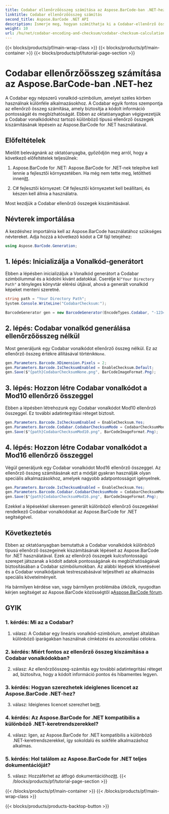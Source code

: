 ```yaml
---
title: Codabar ellenőrzőösszeg számítása az Aspose.BarCode-ban .NET-hez
linktitle: Codabar ellenőrzőösszeg számítás
second_title: Aspose.BarCode .NET API
description: Ismerje meg, hogyan számíthatja ki a Codabar-ellenőrző összegeket .NET-ben az Aspose.BarCode használatával. Növelje az adatok pontosságát a Codabar vonalkódokban. Lépésről lépésre útmutatást kap.
weight: 10
url: /hu/net/codabar-encoding-and-checksum/codabar-checksum-calculation/
---
```


{{< blocks/products/pf/main-wrap-class >}}
{{< blocks/products/pf/main-container >}}
{{< blocks/products/pf/tutorial-page-section >}}

# Codabar ellenőrzőösszeg számítása az Aspose.BarCode-ban .NET-hez

A Codabar egy népszerű vonalkód-szimbólum, amelyet széles körben használnak különféle alkalmazásokhoz. A Codabar egyik fontos szempontja az ellenőrző összeg számítása, amely biztosítja a kódolt információ pontosságát és megbízhatóságát. Ebben az oktatóanyagban végigvezetjük a Codabar vonalkódokhoz tartozó különböző típusú ellenőrző összegek kiszámításának lépésein az Aspose.BarCode for .NET használatával.

## Előfeltételek

Mielőtt belevágnánk az oktatóanyagba, győződjön meg arról, hogy a következő előfeltételek teljesülnek:

1. Aspose.BarCode for .NET: Aspose.BarCode for .NET-nek telepítve kell lennie a fejlesztői környezetében. Ha még nem tette meg, letöltheti innen[itt](https://releases.aspose.com/barcode/net/).

2. C# fejlesztői környezet: C# fejlesztői környezetet kell beállítani, és készen kell állnia a használatra.

Most kezdjük a Codabar ellenőrző összegek kiszámításával.

## Névterek importálása

A kezdéshez importálnia kell az Aspose.BarCode használatához szükséges névtereket. Adja hozzá a következő kódot a C# fájl tetejéhez:

```csharp
using Aspose.BarCode.Generation;
```

## 1. lépés: Inicializálja a Vonalkód-generátort

 Ebben a lépésben inicializáljuk a Vonalkód generátort a Codabar szimbólummal és a kódolni kívánt adatokkal. Cserélje ki`"Your Directory Path"` a tényleges könyvtár elérési útjával, ahová a generált vonalkód képeket menteni szeretné.

```csharp
string path = "Your Directory Path";
System.Console.WriteLine("CodabarChecksum:");

BarcodeGenerator gen = new BarcodeGenerator(EncodeTypes.Codabar, "-12345-");
```

## 2. lépés: Codabar vonalkód generálása ellenőrzőösszeg nélkül

 Most generáljunk egy Codabar vonalkódot ellenőrző összeg nélkül. Ez az ellenőrző összeg értékre állításával történik`None`.

```csharp
gen.Parameters.Barcode.XDimension.Pixels = 2;
gen.Parameters.Barcode.IsChecksumEnabled = EnableChecksum.Default;
gen.Save($"{path}CodabarChecksumNone.png", BarCodeImageFormat.Png);
```

## 3. lépés: Hozzon létre Codabar vonalkódot a Mod10 ellenőrző összeggel

Ebben a lépésben létrehozunk egy Codabar vonalkódot Mod10 ellenőrző összeggel. Ez további adatintegritási réteget biztosít. 

```csharp
gen.Parameters.Barcode.IsChecksumEnabled = EnableChecksum.Yes;
gen.Parameters.Barcode.Codabar.CodabarChecksumMode = CodabarChecksumMode.Mod10;
gen.Save($"{path}CodabarChecksumMod10.png", BarCodeImageFormat.Png);
```

## 4. lépés: Hozzon létre Codabar vonalkódot a Mod16 ellenőrző összeggel

Végül generáljunk egy Codabar vonalkódot Mod16 ellenőrző összeggel. Az ellenőrző összeg számításának ezt a módját gyakran használják olyan speciális alkalmazásokhoz, amelyek nagyobb adatpontosságot igényelnek.

```csharp
gen.Parameters.Barcode.IsChecksumEnabled = EnableChecksum.Yes;
gen.Parameters.Barcode.Codabar.CodabarChecksumMode = CodabarChecksumMode.Mod16;
gen.Save($"{path}CodabarChecksumMod16.png", BarCodeImageFormat.Png);
```

Ezekkel a lépésekkel sikeresen generált különböző ellenőrző összegekkel rendelkező Codabar vonalkódokat az Aspose.BarCode for .NET segítségével.

## Következtetés

Ebben az oktatóanyagban bemutattuk a Codabar vonalkódok különböző típusú ellenőrző összegeinek kiszámításának lépéseit az Aspose.BarCode for .NET használatával. Ezek az ellenőrző összegek kulcsfontosságú szerepet játszanak a kódolt adatok pontosságának és megbízhatóságának biztosításában a Codabar szimbólumokban. Az alábbi lépések követésével és a Codabar vonalkódjainak testreszabásával teljesítheti az alkalmazás speciális követelményeit.

 Ha bármilyen kérdése van, vagy bármilyen problémába ütközik, nyugodtan kérjen segítséget az Aspose.BarCode közösségtől a[Aspose.BarCode fórum](https://forum.aspose.com/c/barcode/13).

## GYIK

### 1. kérdés: Mi az a Codabar?

1. válasz: A Codabar egy lineáris vonalkód-szimbólum, amelyet általában különböző iparágakban használnak címkézési és azonosítási célokra.

### 2. kérdés: Miért fontos az ellenőrző összeg kiszámítása a Codabar vonalkódokban?

2. válasz: Az ellenőrzőösszeg-számítás egy további adatintegritási réteget ad, biztosítva, hogy a kódolt információ pontos és hibamentes legyen.

### 3. kérdés: Hogyan szerezhetek ideiglenes licencet az Aspose.BarCode .NET-hez?

 3. válasz: Ideiglenes licencet szerezhet be[itt](https://purchase.aspose.com/temporary-license/).

### 4. kérdés: Az Aspose.BarCode for .NET kompatibilis a különböző .NET-keretrendszerekkel?

4. válasz: Igen, az Aspose.BarCode for .NET kompatibilis a különböző .NET-keretrendszerekkel, így sokoldalú és sokféle alkalmazáshoz alkalmas.

### 5. kérdés: Hol találom az Aspose.BarCode for .NET teljes dokumentációját?

 5. válasz: Hozzáférhet az átfogó dokumentációhoz[itt](https://reference.aspose.com/barcode/net/).
{{< /blocks/products/pf/tutorial-page-section >}}

{{< /blocks/products/pf/main-container >}}
{{< /blocks/products/pf/main-wrap-class >}}

{{< blocks/products/products-backtop-button >}}
